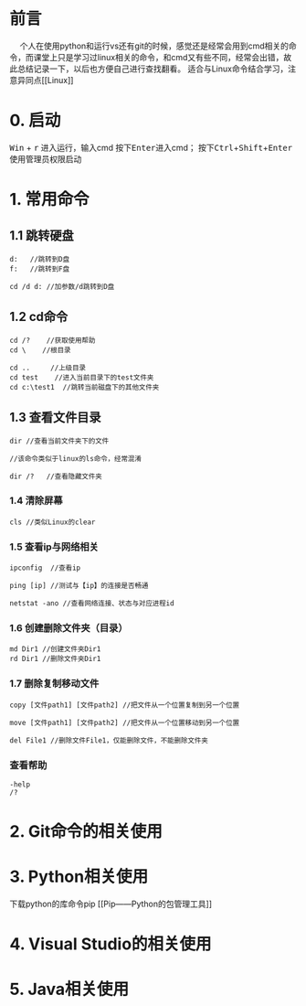 
# 前言

&emsp; 个人在使用python和运行vs还有git的时候，感觉还是经常会用到cmd相关的命令，而课堂上只是学习过linux相关的命令，和cmd又有些不同，经常会出错，故此总结记录一下，以后也方便自己进行查找翻看。
适合与Linux命令结合学习，注意异同点[[Linux]]

# 0. 启动

<kbd>Win</kbd> + <kbd>r</kbd> 进入运行，输入cmd
按下<kbd>Enter</kbd>进入cmd；
按下<kbd>Ctrl</kbd>+<kbd>Shift</kbd>+<kbd>Enter</kbd>使用管理员权限启动



# 1. 常用命令

## 1.1 跳转硬盘
```
d:   //跳转到D盘
f:   //跳转到F盘

cd /d d: //加参数/d跳转到D盘
```
## 1.2 cd命令
```
cd /?    //获取使用帮助
cd \    //根目录

cd ..     //上级目录               
cd test    //进入当前目录下的test文件夹
cd c:\test1  //跳转当前磁盘下的其他文件夹
```
## 1.3 查看文件目录
```
dir //查看当前文件夹下的文件

//该命令类似于linux的ls命令，经常混淆

dir /?   //查看隐藏文件夹
```

### 1.4 清除屏幕
```
cls //类似Linux的clear
```
### 1.5 查看ip与网络相关
```
ipconfig  //查看ip

ping [ip] //测试与【ip】的连接是否畅通

netstat -ano //查看网络连接、状态与对应进程id
```
### 1.6 创建删除文件夹（目录）
```
md Dir1 //创建文件夹Dir1
rd Dir1 //删除文件夹Dir1
```
### 1.7 删除复制移动文件
```
copy [文件path1] [文件path2] //把文件从一个位置复制到另一个位置

move [文件path1] [文件path2] //把文件从一个位置移动到另一个位置

del File1 //删除文件File1，仅能删除文件，不能删除文件夹

```

### 查看帮助
```
-help
/?
```

# 2. Git命令的相关使用

# 3. Python相关使用

下载python的库命令pip [[Pip——Python的包管理工具]]

# 4. Visual Studio的相关使用

# 5. Java相关使用